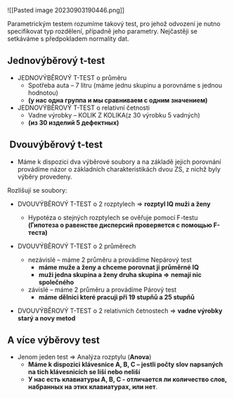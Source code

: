 ![[Pasted image 20230903190446.png]]

Parametrickým testem rozumíme takový test, pro jehož odvození je nutno specifikovat typ rozdělení, případně jeho parametry. Nejčastěji se setkáváme s předpokladem normality dat.

## Jednovýběrový t-test

- JEDNOVÝBĚROVÝ T-TEST o průměru
	- Spotřeba auta – 7 litru (máme jednu skupinu a porovnáme s jednou hodnotou) 
	- **(у нас одна группа и мы сравниваем с одним значением)**
- JEDNOVÝBĚROVÝ T-TEST o relativní četnosti
	- Vadne výrobky – KOLIK Z KOLIKA(z 30 výrobku 5 vadných)
	- **(из 30 изделий 5 дефектных)**

 ##  Dvouvýběrový t-test
- Máme k dispozici dva výběrové soubory a na základě jejich porovnání provádíme názor o základních charakteristikách dvou ZS, z nichž byly výběry provedeny.

Rozlišují se soubory:

- DVOUVÝBĚROVÝ T-TEST o 2 rozptylech => **rozptyl IQ muži a ženy**
	- Hypotéza o stejných rozptylech se ověřuje pomocí F-testu **(Гипотеза о равенстве дисперсий проверяется с помощью F-теста)**

- DVOUVÝBĚROVÝ T-TEST o 2 průměrech
	- nezávislé – máme 2 průměru a provádíme Nepárový test
		- **máme muže a ženy a chceme porovnat ji průměrné IQ**
		- **muži jedna skupina a ženy druha skupina =>** **nemají nic společného**
	- závislé – máme 2 průměru a provádíme Párový test
		- **máme dělnici které pracuji při 19 stupňů a 25 stupňů**

- DVOUVÝBĚROVÝ T-TEST o 2 relativních četnostech => **vadne výrobky starý a novy metod**

## A více výběrovy test

- Jenom jeden test => Analýza rozptylu (**Anova**)
	- **Máme k dispozici klávesnice A, B, C – jestli počty slov napsaných na tich klávesnicích se liší nebo neliší**
	- **У нас есть клавиатуры A, B, C - отличается ли количество слов, набранных на этих клавиатурах, или нет**.
